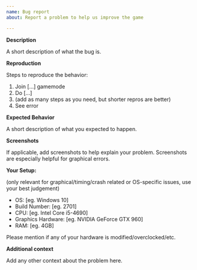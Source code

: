```yaml
---
name: Bug report
about: Report a problem to help us improve the game

---
```


**Description**

A short description of what the bug is.

**Reproduction**

Steps to reproduce the behavior:

1. Join [...] gamemode
2. Do [...]
3. (add as many steps as you need, but shorter repros are better)
4. See error

**Expected Behavior**

A short description of what you expected to happen.

**Screenshots**

If applicable, add screenshots to help explain your problem.
Screenshots are especially helpful for graphical errors.

**Your Setup:**

(only relevant for graphical/timing/crash related or OS-specific issues, use your best judgement)

- OS: [eg. Windows 10]
- Build Number: [eg. 2701]
- CPU: [eg. Intel Core i5-4690]
- Graphics Hardware: [eg. NVIDIA GeForce GTX 960]
- RAM: [eg. 4GB]

Please mention if any of your hardware is modified/overclocked/etc.

**Additional context**

Add any other context about the problem here.
